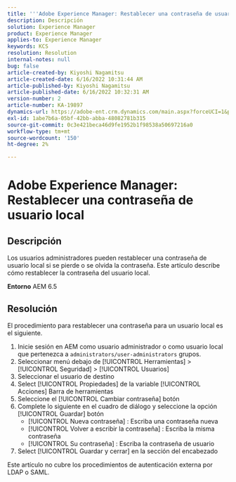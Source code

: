 ```yaml
---
title: '''Adobe Experience Manager: Restablecer una contraseña de usuario local'
description: Descripción
solution: Experience Manager
product: Experience Manager
applies-to: Experience Manager
keywords: KCS
resolution: Resolution
internal-notes: null
bug: false
article-created-by: Kiyoshi Nagamitsu
article-created-date: 6/16/2022 10:31:44 AM
article-published-by: Kiyoshi Nagamitsu
article-published-date: 6/16/2022 10:32:31 AM
version-number: 2
article-number: KA-19897
dynamics-url: https://adobe-ent.crm.dynamics.com/main.aspx?forceUCI=1&pagetype=entityrecord&etn=knowledgearticle&id=d07c5e7f-5fed-ec11-bb3d-000d3a5c4890
exl-id: 1abe7b6a-05bf-42bb-abba-48082781b315
source-git-commit: 0c3e421beca46d9fe1952b1f98538a50697216a0
workflow-type: tm+mt
source-wordcount: '150'
ht-degree: 2%

---
```


# Adobe Experience Manager: Restablecer una contraseña de usuario local

## Descripción


Los usuarios administradores pueden restablecer una contraseña de usuario local si se pierde o se olvida la contraseña.
Este artículo describe cómo restablecer la contraseña del usuario local.

<b>Entorno</b>
AEM 6.5


## Resolución


El procedimiento para restablecer una contraseña para un usuario local es el siguiente.

1. Inicie sesión en AEM como usuario administrador o como usuario local que pertenezca a `administrators/user-administrators` grupos.
2. Seleccionar menú debajo de [!UICONTROL Herramientas] > [!UICONTROL Seguridad] > [!UICONTROL Usuarios]
3. Seleccionar el usuario de destino
4. Select [!UICONTROL Propiedades] de la variable [!UICONTROL Acciones] Barra de herramientas
5. Seleccione el [!UICONTROL Cambiar contraseña] botón
6. Complete lo siguiente en el cuadro de diálogo y seleccione la opción [!UICONTROL Guardar] botón
   - [!UICONTROL Nueva contraseña] : Escriba una contraseña nueva
   - [!UICONTROL Volver a escribir la contraseña] : Escriba la misma contraseña
   - [!UICONTROL Su contraseña] : Escriba la contraseña de usuario
7. Select [!UICONTROL Guardar y cerrar] en la sección del encabezado

Este artículo no cubre los procedimientos de autenticación externa por LDAP o SAML.
